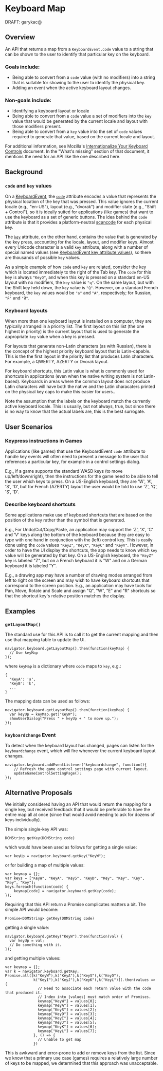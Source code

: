 # Keyboard Map

DRAFT: garykac@

## Overview

An API that returns a map from a `KeyboardEvent.code` value to a string that can be shown
to the user to identify that particular key on the keyboard.
 
### Goals include:

* Being able to convert from a `code` value (with no modifiers) into a string that
	is suitable for showing to the user to identify the physical key.
* Adding an event when the active keyboard layout changes.

### Non-goals include:

* Identifying a keyboard layout or locale
* Being able to convert from a `code` value a set of modifiers into the `key` value that
	would be generated by the current locale and layout with those modifiers present.
* Being able to convert from a `key` value into the set of `code` values required to
	generate that value, based on the current locale and layout.

For additional information, see Mozilla's
[Internationalize Your Keyboard Controls](https://hacks.mozilla.org/2017/03/internationalize-your-keyboard-controls/)
document. In the "What's missing" section of that document, it mentions the need for an
API like the one described here.

## Background

### `code` and `key` values

On a [KeyboardEvent](https://w3c.github.io/uievents/#idl-keyboardevent),
the [`code`](https://w3c.github.io/uievents/#dom-keyboardevent-code) attribute encodes
a value that represents the physical location of the key that was pressed. This value ignores
the current locale (e.g., "en-US"), layout (e.g., "dvorak") and modifier state (e.g., "Shift + Control"),
so it is ideally suited for applications (like games) that want to use the keyboard as a set of
generic buttons. The idea behind the `code` attribute is that it provides a platform-neutral
[scancode](https://en.wikipedia.org/wiki/Scancode) for each physical key.

The [`key`](https://w3c.github.io/uievents/#dom-keyboardevent-key) attribute, on the other hand,
contains the value that is generated by the key press, accounting for the locale, layout, and modifier
keys. Almost every Unicode character is a valid `key` attribute, along with a number of special
named values (see [KeyboardEvent key attribute values](https://w3c.github.io/uievents-key/#key-attr-values)),
so there are thousands of possible `key` values.

As a simple example of how `code` and `key` are related, consider the key which is located immediately
to the right of the Tab key. The `code` for this key is always `"KeyQ"`, and when this key is pressed on a
standard en-US layout with no modifiers, the `key` value is `"q"`. On the same layout, but with the
Shift key held down, the `key` value is `"Q"`. However, on a standard French keyboard, the `key` values
would be `"a"` and `"A"`, respectively; for Russian, `"й"` and `"Й"`.

### Keyboard layouts

When more than one keyboard layout is installed on a computer, they are typically arranged
in a priority list. The first layout on this list (the one highest in priority) is the
current layout that is used to generate the appropriate `key` value when a key is pressed.

For layouts that generate non-Latin characters (as with Russian), there is the concept of
the highest priority keyboard layout that is Latin-capable. This is the the first layout
in the priority list that produces Latin characters. For example, a QWERTY,
AZERTY or Dvorak layout.

For keyboard shortcuts, this Latin value is what is commonly used for shortcuts in
applications (even when the native writing system is not Latin-based). Keyboards in areas
where the common layout does not produce Latin
characters will have both the native and the Latin characaters printed on the 
physical key caps to make this easier for users..

Note the assumption that the labels on the keyboard match the currently active keyboard
locale. This is usually, but not always, true, but since there is no way to know that the actual labels
are, this is the best surrogate.

## User Scenarios

### Keypress instructions in Games

Applications (like games) that use the KeyboardEvent `code` attribute to handle key events will often
need to present a message to the user that references a particular key, for example in a
control settings dialog.

E.g., If a game supports the standard WASD keys (to move up/left/down/right), then the instructions for
the game need to be able to tell the user which keys to press. On a US-English keyboard, they are
'W', 'A', 'S', 'D', but for French (AZERTY) layout the user would be told to use 'Z', 'Q', 'S', 'D'.

### Describe keyboard shortcuts

Some applications make use of keyboard shortcuts that are based on the position of the key
rather than the symbol that is generated.

E.g., For Undo/Cut/Copy/Paste, an application may support the 'Z', 'X', 'C' and 'V' keys
along the bottom of the keyboard because they are easy to type with one hand in conjunction
with the (left) control key. This is easily done using the `code` values `"KeyZ"`, `"KeyX"`,
`"KeyC"` and `"KeyV"`. However, in order to have the UI display the shortcuts, the app needs to know
which `key` value will be generated by that key. On a US-English keyboard, the `"KeyZ"`
key is labeled "Z", but on a French keyboard it is "W" and on a German keyboard it is 
labeled "Y".

E.g., a drawing app may have a number of drawing modes arranged from left to right on the
screen and may wish to have keyboard shortcuts that correspond to the screen position.
E.g., an application may have tools for Pan, Move, Rotate and Scale and assign "Q", "W",
"E" and "R" shortcuts so that the shortcut key's relative position matches the display.

## Examples

### `getLayoutMap()`

The standard use for this API is to call it to get the current mapping and then use that
mapping table to update the UI.

```
navigator.keyboard.getLayoutMap().then(function(keyMap) {
  // Use keyMap
});
```

where `keyMap` is a dictionary where `code` maps to `key`, e.g.:

```
{
  'KeyA': 'a',
  'KeyB': 'b',
  ...
}
```

The mapping data can be used as follows:

```
navigator.keyboard.getLayoutMap().then(function(keyMap) {
  var keyUp = keyMap.get("KeyW");
  showUserDialog("Press " + keyUp + " to move up.");
});
```

### `keyboardchange` Event

To detect when the keyboard layout has changed, pages can listen for the `keyboardchange` event,
which will fire whenever the current keyboard layout changes.

```
navigator.keyboard.addEventListener("keyboardchange", function(){
	// Refresh the game control settings page with current layout.
	updateGameControlSettingPage();
});
```

## Alternative Proposals

We initially considered having an API that would return the mapping for a single key, but
received feedback that it would be preferable to have the entire map all at once (since
that would avoid needing to ask for dozens of keys individually).

The simple single-key API was:

```
DOMString getKey(DOMString code)
```

which would have been used as follows for getting a single value:

```
var keyUp = navigator.keyboard.getKey("KeyW");
```

or for building a map of multiple values:

```
var keymap = {};
var keys = ["KeyW", "KeyA", "KeyS", "KeyD", "Key", "Key", "Key", "Key", "Key"];
keys.foreach(function(code) {
	keymap[code] = navigator.keyboard.getKey(code);
});
```

Requiring that this API return a Promise complicates matters a bit. The simple API 
would become:

```
Promise<DOMString> getKey(DOMString code)
```

getting a single value:

```
navigator.keyboard.getKey("KeyW").then(function(val) {
  var keyUp = val;
  // Do something with it.
});
```

and getting multiple values:

```
var keymap = {};
var k = navigator.keyboard.getKey;
Promise.all([k("KeyW"),k("KeyA"),k("KeyS"),k("KeyD"),
             k("KeyI"),k("KeyJ"),k("KeyK"),k("KeyL")]).then(values => {
               // Need to associate each return value with the code that produced it.
               // Index into |values| must match order of Promises.
               keymap["KeyW"] = values[0];
               keymap["KeyA"] = values[1];
               keymap["KeyS"] = values[2];
               keymap["KeyD"] = values[3];
               keymap["KeyI"] = values[4];
               keymap["KeyJ"] = values[5];
               keymap["KeyK"] = values[6];
               keymap["KeyL"] = values[7];
             }, () => {
               // Unable to get map
             })
```

This is awkward and error-prone to add or remove keys from the list.
Since we know that a primary use case (games) requires a relatively large number of 
keys to be mapped, we determined that this approach was unacceptable.
